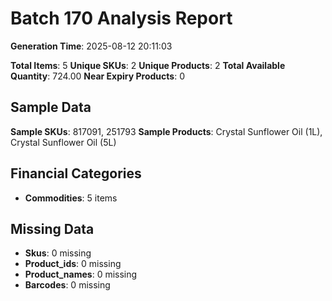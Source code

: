 # Batch 170 Analysis Report

**Generation Time**: 2025-08-12 20:11:03

**Total Items**: 5
**Unique SKUs**: 2
**Unique Products**: 2
**Total Available Quantity**: 724.00
**Near Expiry Products**: 0

## Sample Data
**Sample SKUs**: 817091, 251793
**Sample Products**: Crystal Sunflower Oil (1L), Crystal Sunflower Oil (5L)

## Financial Categories
- **Commodities**: 5 items

## Missing Data
- **Skus**: 0 missing
- **Product_ids**: 0 missing
- **Product_names**: 0 missing
- **Barcodes**: 0 missing
